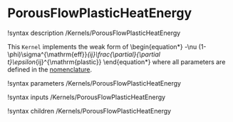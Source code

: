 # PorousFlowPlasticHeatEnergy

!syntax description /Kernels/PorousFlowPlasticHeatEnergy

This `Kernel` implements the weak form of
\begin{equation*}
  -\nu (1-\phi)\sigma^{\mathrm{eff}}_{ij}\frac{\partial}{\partial t}\epsilon_{ij}^{\mathrm{plastic}}
\end{equation*}
where all parameters are defined in the [nomenclature](/nomenclature.md).

!syntax parameters /Kernels/PorousFlowPlasticHeatEnergy

!syntax inputs /Kernels/PorousFlowPlasticHeatEnergy

!syntax children /Kernels/PorousFlowPlasticHeatEnergy
